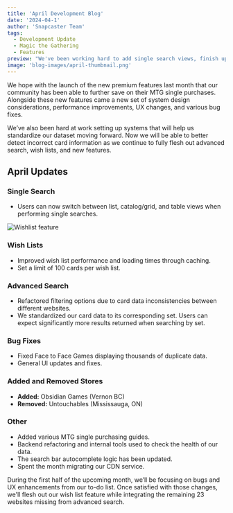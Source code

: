 ```yaml
---
title: 'April Development Blog'
date: '2024-04-1'
author: 'Snapcaster Team'
tags:
  - Development Update
  - Magic the Gathering
  - Features
preview: "We've been working hard to add single search views, finish up wishlists and refine our advanced search feature. With the addition of Obsidian Games (Vernon) this month, we have now reached 70 active stores!"
image: 'blog-images/april-thumbnail.png'
---
```


We hope with the launch of the new premium features last month that our community has been able to further save on their MTG single purchases. Alongside these new features came a new set of system design considerations, performance improvements, UX changes, and various bug fixes.

We’ve also been hard at work setting up systems that will help us standardize our dataset moving forward. Now we will be able to better detect incorrect card information as we continue to fully flesh out advanced search, wish lists, and new features.

## April Updates

### Single Search

- Users can now switch between list, catalog/grid, and table views when performing single searches.

![Wishlist feature](/blog-images/april-single-search.png)

### Wish Lists

- Improved wish list performance and loading times through caching.
- Set a limit of 100 cards per wish list.

### Advanced Search

- Refactored filtering options due to card data inconsistencies between different websites.
- We standardized our card data to its corresponding set. Users can expect significantly more results returned when searching by set.

### Bug Fixes

- Fixed Face to Face Games displaying thousands of duplicate data.
- General UI updates and fixes.

### Added and Removed Stores

- **Added:** Obsidian Games (Vernon BC)
- **Removed:** Untouchables (Mississauga, ON)

### Other

- Added various MTG single purchasing guides.
- Backend refactoring and internal tools used to check the health of our data.
- The search bar autocomplete logic has been updated.
- Spent the month migrating our CDN service.

During the first half of the upcoming month, we’ll be focusing on bugs and UX enhancements from our to-do list. Once satisfied with those changes, we'll flesh out our wish list feature while integrating the remaining 23 websites missing from advanced search.
